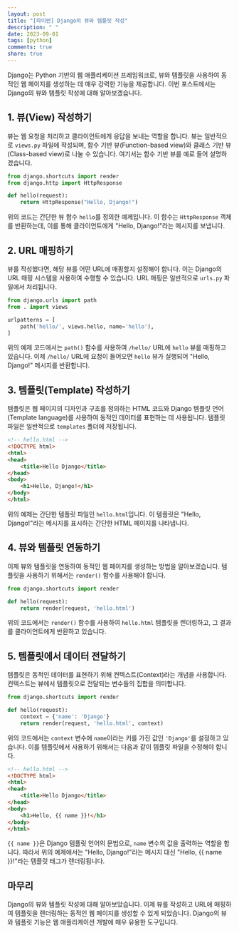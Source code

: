 ```yaml
---
layout: post
title: "[파이썬] Django의 뷰와 템플릿 작성"
description: " "
date: 2023-09-01
tags: [python]
comments: true
share: true
---
```


Django는 Python 기반의 웹 애플리케이션 프레임워크로, 뷰와 템플릿을 사용하여 동적인 웹 페이지를 생성하는 데 매우 강력한 기능을 제공합니다. 이번 포스트에서는 Django의 뷰와 템플릿 작성에 대해 알아보겠습니다.

## 1. 뷰(View) 작성하기

뷰는 웹 요청을 처리하고 클라이언트에게 응답을 보내는 역할을 합니다. 뷰는 일반적으로 `views.py` 파일에 작성되며, 함수 기반 뷰(Function-based view)와 클래스 기반 뷰(Class-based view)로 나눌 수 있습니다. 여기서는 함수 기반 뷰를 예로 들어 설명하겠습니다.

```python
from django.shortcuts import render
from django.http import HttpResponse

def hello(request):
    return HttpResponse("Hello, Django!")
```

위의 코드는 간단한 뷰 함수  `hello`를 정의한 예제입니다. 이 함수는 `HttpResponse` 객체를 반환하는데, 이를 통해 클라이언트에게 "Hello, Django!"라는 메시지를 보냅니다.

## 2. URL 매핑하기

뷰를 작성했다면, 해당 뷰를 어떤 URL에 매핑할지 설정해야 합니다. 이는 Django의 URL 매핑 시스템을 사용하여 수행할 수 있습니다. URL 매핑은 일반적으로 `urls.py` 파일에서 처리됩니다.

```python
from django.urls import path
from . import views

urlpatterns = [
    path('hello/', views.hello, name='hello'),
]
```

위의 예제 코드에서는 `path()` 함수를 사용하여 `/hello/` URL에 `hello` 뷰를 매핑하고 있습니다. 이제 `/hello/` URL에 요청이 들어오면 `hello` 뷰가 실행되어 "Hello, Django!" 메시지를 반환합니다.

## 3. 템플릿(Template) 작성하기

템플릿은 웹 페이지의 디자인과 구조를 정의하는 HTML 코드와 Django 템플릿 언어(Template language)를 사용하여 동적인 데이터를 표현하는 데 사용됩니다. 템플릿 파일은 일반적으로 `templates` 폴더에 저장됩니다.

```html
<!-- hello.html -->
<!DOCTYPE html>
<html>
<head>
    <title>Hello Django</title>
</head>
<body>
    <h1>Hello, Django!</h1>
</body>
</html>
```

위의 예제는 간단한 템플릿 파일인 `hello.html`입니다. 이 템플릿은 "Hello, Django!"라는 메시지를 표시하는 간단한 HTML 페이지를 나타냅니다.

## 4. 뷰와 템플릿 연동하기

이제 뷰와 템플릿을 연동하여 동적인 웹 페이지를 생성하는 방법을 알아보겠습니다. 템플릿을 사용하기 위해서는 `render()` 함수를 사용해야 합니다.

```python
from django.shortcuts import render

def hello(request):
    return render(request, 'hello.html')
```

위의 코드에서는 `render()` 함수를 사용하여 `hello.html` 템플릿을 렌더링하고, 그 결과를 클라이언트에게 반환하고 있습니다.

## 5. 템플릿에서 데이터 전달하기

템플릿은 동적인 데이터를 표현하기 위해 컨텍스트(Context)라는 개념을 사용합니다. 컨텍스트는 뷰에서 템플릿으로 전달되는 변수들의 집합을 의미합니다.

```python
from django.shortcuts import render

def hello(request):
    context = {'name': 'Django'}
    return render(request, 'hello.html', context)
```

위의 코드에서는 `context` 변수에 `name`이라는 키를 가진 값인 `'Django'`를 설정하고 있습니다. 이를 템플릿에서 사용하기 위해서는 다음과 같이 템플릿 파일을 수정해야 합니다.

```html
<!-- hello.html -->
<!DOCTYPE html>
<html>
<head>
    <title>Hello Django</title>
</head>
<body>
    <h1>Hello, {{ name }}!</h1>
</body>
</html>
```

`{{ name }}`은 Django 템플릿 언어의 문법으로, `name` 변수의 값을 출력하는 역할을 합니다. 따라서 위의 예제에서는 "Hello, Django!"라는 메시지 대신 "Hello, {{ name }}!"라는 템플릿 태그가 렌더링됩니다.

## 마무리

Django의 뷰와 템플릿 작성에 대해 알아보았습니다. 이제 뷰를 작성하고 URL에 매핑하여 템플릿을 렌더링하는 동적인 웹 페이지를 생성할 수 있게 되었습니다. Django의 뷰와 템플릿 기능은 웹 애플리케이션 개발에 매우 유용한 도구입니다.